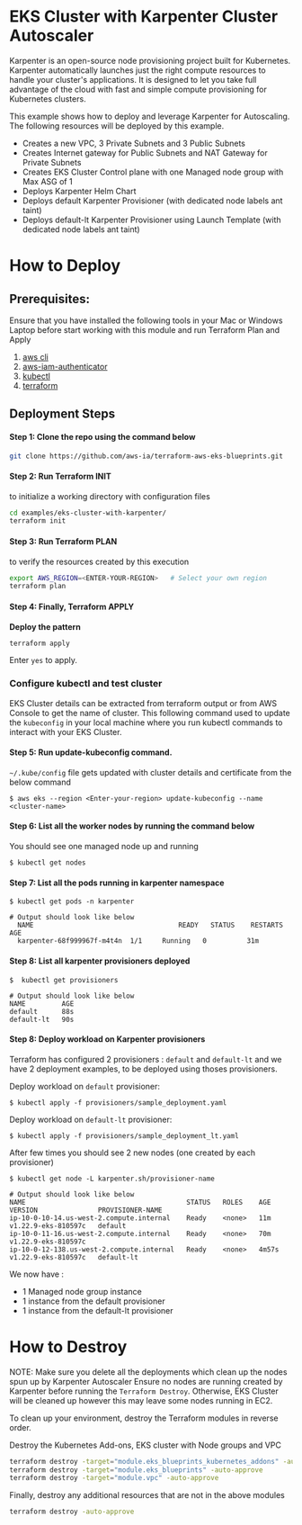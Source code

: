 # EKS Cluster with Karpenter Cluster Autoscaler

Karpenter is an open-source node provisioning project built for Kubernetes. Karpenter automatically launches just the right compute resources to handle your cluster's applications. It is designed to let you take full advantage of the cloud with fast and simple compute provisioning for Kubernetes clusters.

This example shows how to deploy and leverage Karpenter for Autoscaling. The following resources will be deployed by this example.

- Creates a new VPC, 3 Private Subnets and 3 Public Subnets
- Creates Internet gateway for Public Subnets and NAT Gateway for Private Subnets
- Creates EKS Cluster Control plane with one Managed node group with Max ASG of 1
- Deploys Karpenter Helm Chart
- Deploys default Karpenter Provisioner (with dedicated node labels ant taint)
- Deploys default-lt Karpenter Provisioner using Launch Template (with dedicated node labels ant taint)

# How to Deploy

## Prerequisites:

Ensure that you have installed the following tools in your Mac or Windows Laptop before start working with this module and run Terraform Plan and Apply

1. [aws cli](https://docs.aws.amazon.com/cli/latest/userguide/install-cliv2.html)
2. [aws-iam-authenticator](https://docs.aws.amazon.com/eks/latest/userguide/install-aws-iam-authenticator.html)
3. [kubectl](https://Kubernetes.io/docs/tasks/tools/)
4. [terraform](https://learn.hashicorp.com/tutorials/terraform/install-cli)

## Deployment Steps

#### Step 1: Clone the repo using the command below

```sh
git clone https://github.com/aws-ia/terraform-aws-eks-blueprints.git
```

#### Step 2: Run Terraform INIT

to initialize a working directory with configuration files

```sh
cd examples/eks-cluster-with-karpenter/
terraform init
```

#### Step 3: Run Terraform PLAN

to verify the resources created by this execution

```sh
export AWS_REGION=<ENTER-YOUR-REGION>   # Select your own region
terraform plan
```

#### Step 4: Finally, Terraform APPLY

**Deploy the pattern**

```sh
terraform apply
```

Enter `yes` to apply.

### Configure kubectl and test cluster

EKS Cluster details can be extracted from terraform output or from AWS Console to get the name of cluster. This following command used to update the `kubeconfig` in your local machine where you run kubectl commands to interact with your EKS Cluster.

#### Step 5: Run update-kubeconfig command.

`~/.kube/config` file gets updated with cluster details and certificate from the below command

    $ aws eks --region <Enter-your-region> update-kubeconfig --name <cluster-name>

#### Step 6: List all the worker nodes by running the command below

You should see one managed node up and running

    $ kubectl get nodes

#### Step 7: List all the pods running in karpenter namespace

    $ kubectl get pods -n karpenter

    # Output should look like below
      NAME                                    READY   STATUS    RESTARTS   AGE
      karpenter-68f999967f-m4t4n  1/1     Running   0          31m

#### Step 8: List all karpenter provisioners deployed

    $  kubectl get provisioners

    # Output should look like below
    NAME         AGE
    default      88s
    default-lt   90s

#### Step 8: Deploy workload on Karpenter provisioners

Terraform has configured 2 provisioners : `default` and `default-lt` and we have 2 deployment examples, to be deployed using thoses provisioners.

Deploy workload on `default` provisioner:

    $ kubectl apply -f provisioners/sample_deployment.yaml


Deploy workload on `default-lt` provisioner:

    $ kubectl apply -f provisioners/sample_deployment_lt.yaml

After few times you should see 2 new nodes (one created by each provisioner)

    $ kubectl get node -L karpenter.sh/provisioner-name

    # Output should look like below
    NAME                                        STATUS   ROLES    AGE     VERSION               PROVISIONER-NAME
    ip-10-0-10-14.us-west-2.compute.internal    Ready    <none>   11m     v1.22.9-eks-810597c   default
    ip-10-0-11-16.us-west-2.compute.internal    Ready    <none>   70m     v1.22.9-eks-810597c  
    ip-10-0-12-138.us-west-2.compute.internal   Ready    <none>   4m57s   v1.22.9-eks-810597c   default-lt

We now have :
- 1 Managed node group instance
- 1 instance from the default provisioner
- 1 instance from the default-lt provisioner

# How to Destroy

NOTE: Make sure you delete all the deployments which clean up the nodes spun up by Karpenter Autoscaler
Ensure no nodes are running created by Karpenter before running the `Terraform Destroy`. Otherwise, EKS Cluster will be cleaned up however this may leave some nodes running in EC2.


To clean up your environment, destroy the Terraform modules in reverse order.

Destroy the Kubernetes Add-ons, EKS cluster with Node groups and VPC

```sh
terraform destroy -target="module.eks_blueprints_kubernetes_addons" -auto-approve
terraform destroy -target="module.eks_blueprints" -auto-approve
terraform destroy -target="module.vpc" -auto-approve
```

Finally, destroy any additional resources that are not in the above modules

```sh
terraform destroy -auto-approve
```
